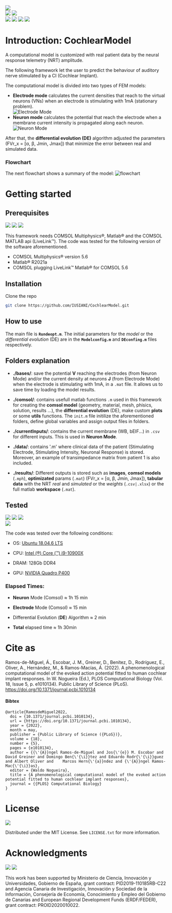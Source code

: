 <!-- Version -->
<div><img src="https://img.shields.io/badge/version-0.1.0-blue"></div>
<!-- Licencia y commits -->
<div>
   <img src="https://img.shields.io/github/license/IUSIANI/CochlearModel">
   <img src="https://img.shields.io/github/last-commit/IUSIANI/CochlearModel">
</div>
<div>
   <img src="https://img.shields.io/badge/Ubuntu-16.04-orange?logo=ubuntu&color=E95420">
   <img src="https://img.shields.io/badge/MATLAB-R2021a-orange?color=E95420">
   <img src="https://img.shields.io/badge/COMSOL-5.6-orange?color=368CCB">
   <img src="https://img.shields.io/badge/LiveLink-COMSOL_5.6-orange?color=368CCB">
</div>



# Introduction: CochlearModel

A computational model is customized with real patient data by the neural response telemetry (NRT) amplitude. 

The following framework let the user to predict the behaviour of auditory nerve stimulated by a CI (Cochlear Implant). 

The computational model is divided into two types of FEM models:

<ul>
   <li><b>Electrode mode</b> calculates the current densities that reach to the virtual neurons (VNs) when an electrode is stimulating with 1mA (stationary problem).</li>

<img src="docs/src/electrodemode.png" title="" alt="Electrode Mode" data-align="center">

<li><b>Neuron mode</b> calculates the potential that reach the electrode when a membrane current intensity is propagated along each neuron.</li>

<img src="docs/src/model.gif" title="" alt="Neuron Mode" data-align="center">
</ul>

After that, the **differential evolution (DE)** algorithm adjusted the parameters (FVr_x = [&alpha;, &beta;, Jmin, Jmax]) that minimize the error between real and simulated data.

### Flowchart

The next flowchart shows a summary of the model:
<img src="docs/src/flowchart.png" title="" alt="flowchart" data-align="center">

# Getting started

## Prerequisites
<div>
   <img src="https://img.shields.io/badge/MATLAB-R2021a-orange?color=E95420">
   <img src="https://img.shields.io/badge/COMSOL-5.6-orange?color=368CCB">
   <img src="https://img.shields.io/badge/LiveLink-COMSOL_5.6-orange?color=368CCB">
</div>

This framework needs COMSOL Multiphysics®, Matlab® and the COMSOL MATLAB api (LiveLink™).
The code was tested for the following version of the software aforementioned. 

- COMSOL Multiphysics® version 5.6
- Matlab® R2021a
- COMSOL plugging LiveLink™ Matlab® for COMSOL 5.6

## Installation

Clone the repo

```sh
git clone https://github.com/IUSIANI/CochlearModel.git
```


## How to use

The main file is **``Rundeopt.m``**. The initial parameters for the *model* or the *differential evolution* (DE) are in the **``Modelconfig.m``** and **``DEconfing.m``** files respectively.

## Folders explanation

- **./bases/**: save the potential **V** reaching the electrodes (from Neuron Mode) and/or the current density at neurons **J** (from Electrode Mode) when the electrode is stimulating with 1mA, in a ``.mat`` file. It allows us to save time by loading the model results.

- **./comsol/**: contains usefull matlab functions ``.m``  used in this framework for creating the **comsol model** (geometry, material, mesh, phisics, solution, results ...), the **differential evolution** (DE), make custom **plots** or some **utils** functions. The ``init.m`` file initilize the aforementioned folders, define global variables and assign output files in folders.

- **./currentInputs/**: contains the current membrane (WB, bEIF...) in ``.csv`` for different inputs. This is used in **Neuron Mode**.

- **./data/**: contains '.m' where clinical data of the patient (Stimulating Electrode, Stimulating Intensity, Neuronal Response) is stored. Moreover, an example of transimpedance matrix from patient 1 is also included.

- **./results/**: Different outputs is stored such as **images**, **comsol models** (``.mph``), **optimizated** params (``.mat``) (FVr_x = [&alpha;, &beta;, Jmin, Jmax]), **tabular data** with the NRT *real* and *simulated* or the *weights* (``.csv|.xlsx``) or the full matlab **workspace** (``.mat``).

## Tested
<div>
   <a href="https://releases.ubuntu.com/18.04/"><img src="https://img.shields.io/badge/Ubuntu%2018.04-E95420?style=for-the-badge&logo=ubuntu&logoColor=white"></a>
   <a href="https://ark.intel.com/content/www/es/es/ark/products/198019/intel-core-i910900x-xseries-processor-19-25m-cache-3-70-ghz.html"><img src="https://img.shields.io/badge/Intel-Core_i9--10900X-0071C5?style=for-the-badge&logo=intel&logoColor=white"></a>
   <a  href="https://www.nvidia.com/content/dam/en-zz/Solutions/design-visualization/productspage/quadro/quadro-desktop/quadro-pascal-p400-data-sheet-us-nv-704503-r1.pdf"><img src="https://img.shields.io/badge/NVIDIA-Quadro P400-76B900?style=for-the-badge&logo=nvidia&logoColor=white"></a>
   <div><img src="https://img.shields.io/badge/DRAM-128gb_DDR4-F7B801?style=for-the-badge"></div>
</div>

The code was tested over the following conditions:

- OS: <a href = "https://releases.ubuntu.com/18.04/">Ubuntu 18.04.6 LTS</a>

- CPU: <a href="https://ark.intel.com/content/www/es/es/ark/products/198019/intel-core-i910900x-xseries-processor-19-25m-cache-3-70-ghz.html">Intel (&reg;) Core (&trade;) i9-10900X</a>

- DRAM: 128Gb DDR4

- GPU: <a href="https://www.nvidia.com/content/dam/en-zz/Solutions/design-visualization/productspage/quadro/quadro-desktop/quadro-pascal-p400-data-sheet-us-nv-704503-r1.pdf">NVIDIA Quadro P400</a>


### Elapsed Times:

- **Neuron** Mode (Comsol) ≈ 1h 15 min

- **Electrode** Mode (Comsol) ≈ 15 min

- Differential Evolution (**DE**) Algorithm ≈ 2 min

- **Total** elapsed time ≈ 1h 30min 

# Cite as
Ramos-de-Miguel, Á., Escobar, J. M., Greiner, D., Benítez, D., Rodríguez, E., Oliver, A., Hernández, M., & Ramos-Macías, Á. (2022). A phenomenological computational model of the evoked action potential fitted to human cochlear implant responses. In W. Nogueira (Ed.), PLOS Computational Biology (Vol. 18, Issue 5, p. e1010134). Public Library of Science (PLoS). https://doi.org/10.1371/journal.pcbi.1010134

#### Bibtex
```
@article{RamosdeMiguel2022,
  doi = {10.1371/journal.pcbi.1010134},
  url = {https://doi.org/10.1371/journal.pcbi.1010134},
  year = {2022},
  month = may,
  publisher = {Public Library of Science ({PLoS})},
  volume = {18},
  number = {5},
  pages = {e1010134},
  author = {{\'{A}}ngel Ramos-de-Miguel and Jos{\'{e}} M. Escobar and David Greiner and Domingo Ben{\'{\i}}tez and Eduardo Rodr{\'{\i}}guez and Albert Oliver and    Marcos Hern{\'{a}}ndez and {\'{A}}ngel Ramos-Mac{\'{\i}}as},
  editor = {Waldo Nogueira},
  title = {A phenomenological computational model of the evoked action potential fitted to human cochlear implant responses},
  journal = {{PLOS} Computational Biology}
}
```

# License 
<div href="LICENSE"><img src="https://img.shields.io/badge/read-LICENSE-critical"></div>

Distributed under the MIT License. See ``LICENSE.txt`` for more information.

<!-- # Disclaimer
<div>
   <a href="DISCLAIMER">
      <img src="https://img.shields.io/badge/read-DISCLAIMER-critical">
   </a>
</div>

See ``DISCLAIMER.txt`` for more information. -->

# Acknowledgments
<div>
   <img src="https://img.shields.io/badge/PID-2019--110185RB--C22-red">
   <img src="https://img.shields.io/badge/PROID-PROID2020010022-yellow">
</div>

This work has been supported by Ministerio de Ciencia, Innovación y Universidades, Gobierno de España, grant contract: PID2019-110185RB-C22 and Agencia Canaria de Investigación, Innovación y Sociedad de la Información, Consejería de Economía, Conocimiento y Empleo del Gobierno de Canarias and European Regional Development Funds (ERDF/FEDER), grant contract: PROID2020010022.
